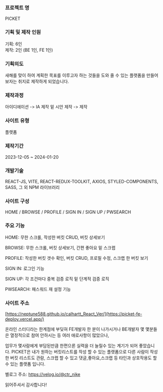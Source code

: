 ### 프로젝트 명 
PICKET 

### 기획 및 제작 인원 
기획: 6인 <br/>
제작: 2인 (BE 1인, FE 1인)

### 기획의도
새해를 맞이 하여 계획한 목표를 이루고자 하는 것들을 도와 줄 수 있는 플랫폼을 만들어 보자는  취지로 제작하게 되었습니다.

### 제작과정
아이디에이션 -> IA 제작 밑 시안 제작 -> 제작

### 사이트 유형
플랫폼

### 제작기간
2023-12-05 ~ 2024-01-20

### 개발기술
REACT-JS, VITE, REACT-REDUX-TOOLKIT, AXIOS, STYLED-COMPONENTS, SASS, 그 외 NPM 라이브러리

### 사이트 구성
HOME / BROWSE / PROFILE / SIGN IN / SIGN UP / PWSEARCH

### 주요 기능
HOME: 무한 스크롤, 작성한 버킷 CRUD, 버킷 상세보기 <br />

BROWSE: 무한 스크롤, 버킷 상세보기, 간편 좋아요 밑 스크랩 <br />

PROFILE: 작성한 버킷 갯수 확인, 버킷 CRUD, 프로필 수정, 스크랩 한 버킷 보기 <br />

SIGN IN: 로그인 기능 <br />

SIGN UP: 각 조건마다 중복 검증 로직 밑 단계적 검증 로직 <br />

PWSEARCH: 패스워드 재 설정 기능 <br />

### 사이트 주소
[https://neptune588.github.io/calhartt_React_Ver/](https://picket-fe-deploy.vercel.app/)

온라인 스터디라는 한계점에 부딪혀 FE개발자 한 분이 나가시거나 BE개발자 몇 몇분들은 열정적으로 참여 안하시는 등 여러 애로사항이 많았으나, <Br />

업무가 몇사람에게 부담된만큼 한편으론 실력을 더 늘릴수 있는 계기가 되어 좋았습니다. PICKET은 내가 원하는 버킷리스트를 작성 할 수 있는 플랫폼으로 다른 사람이 작성한 버킷 리스트도 관람, 스크랩 할 수 있고 댓글,좋아요,스크랩 등 타인과 상호작용도 할 수 있는 플랫폼 입니다.

벨로그 주소: https://velog.io/@ctr_nike

읽어주셔서 감사합니다!
